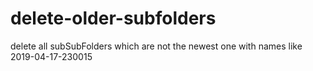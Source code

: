 # delete-older-subfolders
delete all subSubFolders which are not the newest one with names like 2019-04-17-230015
